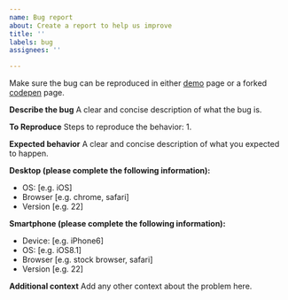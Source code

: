 ```yaml
---
name: Bug report
about: Create a report to help us improve
title: ''
labels: bug
assignees: ''

---
```


Make sure the bug can be reproduced in either [demo](http://desmonding.me/zooming/) page or a forked [codepen](https://codepen.io/kingdido999/pen/rpYrKV) page.

**Describe the bug**
A clear and concise description of what the bug is.

**To Reproduce**
Steps to reproduce the behavior:
1.

**Expected behavior**
A clear and concise description of what you expected to happen.

**Desktop (please complete the following information):**
 - OS: [e.g. iOS]
 - Browser [e.g. chrome, safari]
 - Version [e.g. 22]

**Smartphone (please complete the following information):**
 - Device: [e.g. iPhone6]
 - OS: [e.g. iOS8.1]
 - Browser [e.g. stock browser, safari]
 - Version [e.g. 22]

**Additional context**
Add any other context about the problem here.
